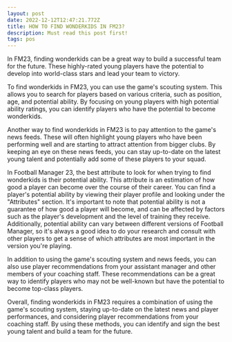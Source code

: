 ```yaml
---
layout: post
date: 2022-12-12T12:47:21.772Z
title: HOW TO FIND WONDERKIDS IN FM23?
description: Must read this post first!
tags: pos
---
```

In FM23, finding wonderkids can be a great way to build a successful team for the future. These highly-rated young players have the potential to develop into world-class stars and lead your team to victory.

To find wonderkids in FM23, you can use the game's scouting system. This allows you to search for players based on various criteria, such as position, age, and potential ability. By focusing on young players with high potential ability ratings, you can identify players who have the potential to become wonderkids.

Another way to find wonderkids in FM23 is to pay attention to the game's news feeds. These will often highlight young players who have been performing well and are starting to attract attention from bigger clubs. By keeping an eye on these news feeds, you can stay up-to-date on the latest young talent and potentially add some of these players to your squad.

In Football Manager 23, the best attribute to look for when trying to find wonderkids is their potential ability. This attribute is an estimation of how good a player can become over the course of their career. You can find a player's potential ability by viewing their player profile and looking under the "Attributes" section. It's important to note that potential ability is not a guarantee of how good a player will become, and can be affected by factors such as the player's development and the level of training they receive. Additionally, potential ability can vary between different versions of Football Manager, so it's always a good idea to do your research and consult with other players to get a sense of which attributes are most important in the version you're playing.

In addition to using the game's scouting system and news feeds, you can also use player recommendations from your assistant manager and other members of your coaching staff. These recommendations can be a great way to identify players who may not be well-known but have the potential to become top-class players.

Overall, finding wonderkids in FM23 requires a combination of using the game's scouting system, staying up-to-date on the latest news and player performances, and considering player recommendations from your coaching staff. By using these methods, you can identify and sign the best young talent and build a team for the future.
